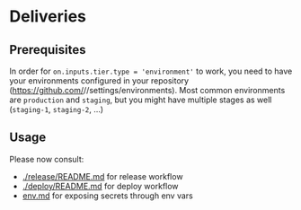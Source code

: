 # Deliveries

## Prerequisites

In order for `on.inputs.tier.type = 'environment'` to work, you need to have your environments configured in your
repository (https://github.com/<org>/<repo>/settings/environments).
Most common environments are `production` and `staging`, but you might have multiple stages as well (`staging-1`, `staging-2`, …)

## Usage

 Please now consult:
 - [./release/README.md](./release/README.md) for release workflow
 - [./deploy/README.md](./deploy/README.md) for deploy workflow
 - [env.md](./../integration/env.md) for exposing secrets through env vars
